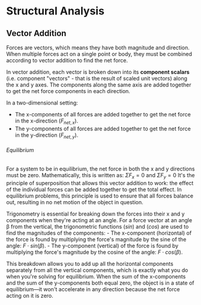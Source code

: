 # Structural Analysis
## Vector Addition
Forces are vectors, which means they have both magnitude and direction. 
	When multiple forces act on a single point or body, they must be combined according to vector addition to find the net force.

In vector addition, each vector is broken down into its **component scalars** (i.e. component "vectors" - that is the result of scaled unit vectors) along the x and y axes.
	The components along the same axis are added together to get the net force components in each direction.

In a two-dimensional setting:
- The x-components of all forces are added together to get the net force in the x-direction ($F_{net,x}$​).
- The y-components of all forces are added together to get the net force in the y-direction ($F_{net,y}$​).
###### Equilibrium
For a system to be in equilibrium, the net force in both the x and y directions must be zero. 
	Mathematically, this is written as: $ΣF_x​=0$ and $ΣF_y​=0$
		It's the principle of superposition that allows this vector addition to work: the effect of the individual forces can be added together to get the total effect. 
			In equilibrium problems, this principle is used to ensure that all forces balance out, resulting in no net motion of the object in question.

Trigonometry is essential for breaking down the forces into their x and y components when they're acting at an angle. 
	For a force vector at an angle β from the vertical, the trigonometric functions ($sin$) and ($cos$) are used to find the magnitudes of the components:
		- The x-component (horizontal) of the force is found by multiplying the force's magnitude by the sine of the angle: $F⋅sin(β)$.
		- The y-component (vertical) of the force is found by multiplying the force's magnitude by the cosine of the angle: $F⋅cos(β)$.

This breakdown allows you to add up all the horizontal components separately from all the vertical components, which is exactly what you do when you're solving for equilibrium.
	When the sum of the x-components and the sum of the y-components both equal zero, the object is in a state of equilibrium—it won't accelerate in any direction because the net force acting on it is zero.